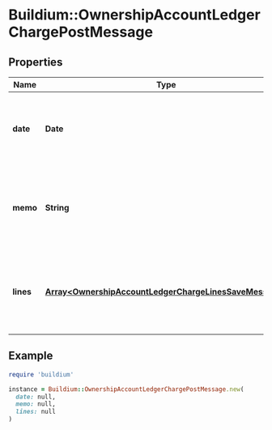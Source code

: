 # Buildium::OwnershipAccountLedgerChargePostMessage

## Properties

| Name | Type | Description | Notes |
| ---- | ---- | ----------- | ----- |
| **date** | **Date** | Date of the charge. The date must be formatted as YYYY-MM-DD. |  |
| **memo** | **String** | Memo associated with the charge. The value cannot exceed 65 characters. | [optional] |
| **lines** | [**Array&lt;OwnershipAccountLedgerChargeLinesSaveMessage&gt;**](OwnershipAccountLedgerChargeLinesSaveMessage.md) | A collection of line items included in the charge. At least one line item is required. |  |

## Example

```ruby
require 'buildium'

instance = Buildium::OwnershipAccountLedgerChargePostMessage.new(
  date: null,
  memo: null,
  lines: null
)
```

